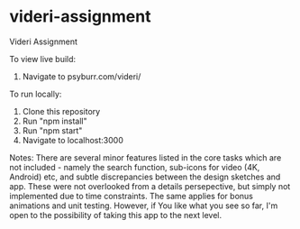 # videri-assignment
Videri Assignment

To view live build:

1) Navigate to psyburr.com/videri/

To run locally: 
1) Clone this repository
2) Run "npm install"
3) Run "npm start"
4) Navigate to localhost:3000

Notes: There are several minor features listed in the core tasks which are not included - namely the search function, sub-icons for video (4K, Android) etc, and subtle discrepancies between the design sketches and app.  These were not overlooked from a details persepective, but simply not implemented due to time constraints. The same applies for bonus animations and unit testing. However, if You like what you see so far, I'm open to the possibility of taking this app to the next level. 
